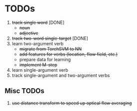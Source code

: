 
# TODOs

1. ~~track single word~~ [DONE]
	* ~~noun~~
	* ~~adjective~~
2. ~~track two-word single-target~~ [DONE]
3. learn two-argument verb
	* ~~migrate from TorchSVM to NN~~
	* ~~add features for verbs (location, flow field, etc.)~~
	* prepare data for learning
	* ~~implement M-step~~
4. learn single-argument verb
5. track single-argument and two-argument verbs

## Misc TODOs
1. ~~use distance transform to speed up optical flow averaging~~
